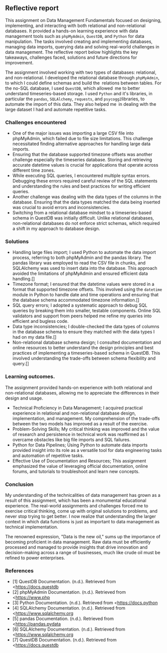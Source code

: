 ## Reflective report
This assignment on Data Management Fundamentals focused on designing, implementing, and interacting with both relational and non-relational databases. It provided a hands-on learning experience with data management tools such as `phpMyAdmin`, `QuestDB`, and `Python` for data manipulation. The tasks involved creating and implementing databases, managing data imports, querying data and solving real-world challenges in data management. The reflective report below highlights the key takeaways, challenges faced, solutions and future directions for improvement.

The assignment involved working with two types of databases: relational, and non-relational. I developed the relational database through `phpMyAdmin`, to which I could define schemas and build the relations between tables. For the no-SQL database, I used `QuestDB`, which allowed me to better understand timeseries-based storage. I used `Python` and it's libraries, in particular the `pandas`, `SQLAlchemy`, `requests`, and `psycogg2`libraries, to automate the import of this data. They also helped me in dealing with the large dataset I had and automate repetitive tasks.
### Challenges encountered
* One of the major issues was importing a large CSV file into phpMyAdmin, which failed due to file size limitations. This challenge necessitated finding alternative approaches for handling large data imports.
* Ensuring that the database supported timezone offsets was another challenge especially the timeseries database. Storing and retrieving accurate datetime values is crucial for applications that operate across different time zones.
* While executing SQL queries, I encountered multiple syntax errors. Debugging these errors required careful review of the SQL statements and understanding the rules and best practices for writing efficient queries.
* Another challenge was dealing with the data types of the columns in the database. Ensuring that the data types matched the data being inserted was crucial to avoid errors and inconsistencies.
* Switching from a relational database mindset to a timeseries-based schema in QuestDB was initially difficult. Unlike relational databases, non-relational databases do not enforce strict schemas, which required a shift in my approach to database design.
### Solutions
* Handling large files import; I used Python to automate the data import process, referring to both phpMyAdmin and the pandas library. The pandas library was employed to read the CSV file in chunks, and SQLAlchemy was used to insert data into the database. This approach avoided the limitations of phpMyAdmin and ensured efficient data handling.[]
*  Timezone format; I ensured that the datetime values were stored in a format that supported timezone offsets. This involved using the `datetime` module in Python to handle date and time operations and ensuring that the database schema accommodated timezone information.[] 
* SQL query errors; I adopted a systematic approach to debug SQL queries by breaking them into smaller, testable components. Online SQL validators and support from peers helped me refine my queries into efficient and bugless code.
* Data type inconsistencies; I double-checked the data types of columns in the database schema to ensure they matched with the data types I had on my data file.[]
* Non-relational database schema design; I consulted documentation and online resources to better understand the design principles and best practices of implementing a timeseries-based schema in QuestDB. This involved understanding the trade-offs between schema flexibility and query.[]
###  Learning outcomes.
The assignment provided hands-on experience with both relational and non-relational databases, allowing me to appreciate the differences in their design and usage. 
* Technical Proficiency in Data Management; I acquired practical experience in relational and non-relational database design, implementation, and management. My comprehension of the trade-offs between the two models has improved as a result of the exercise.
* Problem-Solving Skills; My critical thinking was improved and the value of research and persistence in technical work was reaffirmed as I overcame obstacles like big file imports and SQL failures.
* Python for Data Pipelines; Using Python to automate data imports provided insight into its role as a versatile tool for data engineering tasks and automation of repetitive tasks.
* Effective Use of Documentation and Resources; This assignment emphasized the value of leveraging official documentation, online forums, and tutorials to troubleshoot and learn new concepts.
### Conclusion
My understanding of the technicalities of data management has grown as a result of this assignment, which has been a monumental educational experience. The real-world assignments and challenges forced me to exercise critical thinking, come up with original solutions to problems, and never stop trying to get better. I now realize that understanding the larger context in which data functions is just as important to data management as technical implementation.

The renowned expression, "Data is the new oil," sums up the importance of becoming proficient in data management. Raw data must be efficiently processed and managed to provide insights that drive innovation and decision-making across a range of businesses, much like crude oil must be refined to power enterprises.
### References
* [1] QuestDB Documentation. (n.d.). Retrieved from <https://docs.questdb
* [2] phpMyAdmin Documentation. (n.d.). Retrieved from <https://www.php
* [3] Python Documentation. (n.d.). Retrieved from <https://docs.python
* [4] SQLAlchemy Documentation. (n.d.). Retrieved from <https://www.sqlalchemy.org
* [5] pandas Documentation. (n.d.). Retrieved from <https://pandas.pydata
* [6] SQLAlchemy Documentation. (n.d.). Retrieved from <https://www.sqlalchemy.org
* [7] QuestDB Documentation. (n.d.). Retrieved from <https://docs.questdb

